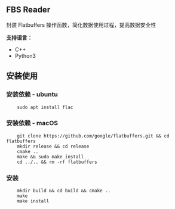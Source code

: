 ## FBS Reader

封装 Flatbuffers 操作函数，简化数据使用过程，提高数据安全性

**支持语言：**
- C++
- Python3


## 安装使用

### 安装依赖 - ubuntu
``` shell
    sudo apt install flac
```

### 安装依赖 - macOS
``` shell
    git clone https://github.com/google/flatbuffers.git && cd flatbuffers
    mkdir release && cd release
    cmake ..
    make && sudo make install
    cd ../.. && rm -rf flatbuffers
```

### 安装
``` shell
    mkdir build && cd build && cmake ..
    make
    make install
```







